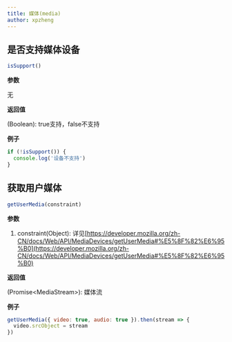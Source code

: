 ```yaml
---
title: 媒体(media)
author: xpzheng
---
```


## 是否支持媒体设备

```js
isSupport()
```

**参数**

无

**返回值**

(Boolean): true支持，false不支持

**例子**

```js
if (!isSupport()) {
  console.log('设备不支持')
}
```

## 获取用户媒体

```js
getUserMedia(constraint)
```

**参数**

1. constraint(Object): 详见[https://developer.mozilla.org/zh-CN/docs/Web/API/MediaDevices/getUserMedia#%E5%8F%82%E6%95%B0](https://developer.mozilla.org/zh-CN/docs/Web/API/MediaDevices/getUserMedia#%E5%8F%82%E6%95%B0)

**返回值**

(Promise\<MediaStream\>): 媒体流

**例子**

```js
getUserMedia({ video: true, audio: true }).then(stream => {
  video.srcObject = stream
})
```
